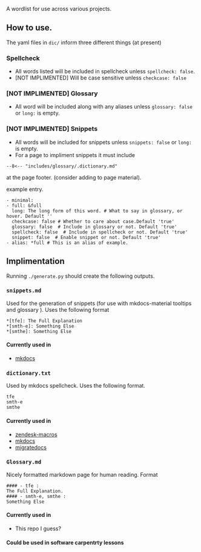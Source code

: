 A wordlist for use across various projects.

## How to use.

The yaml files in `dic/` inform three different things (at present)

### Spellcheck
 - All words listed will be included in spellcheck unless `spellcheck: false`.
- [NOT IMPLIMENTED] Will be case sensitive unless `checkcase: false` 

### [NOT IMPLIMENTED] Glossary
- All word will be included along with any aliases unless `glossary: false` or `long:` is empty.

### [NOT IMPLIMENTED] Snippets
- All words will be included for snippets unless `snippets: false` or `long:` is empty.
- For a page to impliment snippets it must include 
```
--8<-- "includes/glossary/.dictionary.md"
```
at the page footer. (consider adding to page material).

example entry.
```
- minimal:
- full: &full
  long: The long form of this word. # What to say in glossary, or hover. Default ''
  checkcase: false # Whether to care about case.Default 'true'
  glossary: false  # Include in glossary or not. Default 'true'
  spellcheck: false  # Include in spellcheck or not. Default 'true'
  snippet: false  # Enable snippet or not. Default 'true'
- alias: *full # This is an alias of example.
```

## Implimentation

Running `./generate.py` should create the following outputs.
### `snippets.md` 
Used for the generation of snippets (for use with mkdocs-material tooltips and glossary ). Uses the following format

```
*[tfe]: The Full Explanation 
*[smth-e]: Something Else
*[smthe]: Something Else
```
#### Currently used in
* [mkdocs](https://git.hpcf.nesi.org.nz/nesi-apps/mkdocs)

### `dictionary.txt` 
Used by mkdocs spellcheck. Uses the following format.
```
tfe
smth-e
smthe
```
#### Currently used in
* [zendesk-macros](https://git.hpcf.nesi.org.nz/nesi-apps/zendesk-macros)
* [mkdocs](https://git.hpcf.nesi.org.nz/nesi-apps/mkdocs)
* [migratedocs](https://git.hpcf.nesi.org.nz/cwal219/migratedocs)

### `Glossary.md`
Nicely formatted markdown page for human reading.
Format

```
#### - tfe : 
The Full Explanation.
#### - smth-e, smthe : 
Something Else
```
#### Currently used in
* This repo I guess?

#### Could be used in software carpentrty lessons